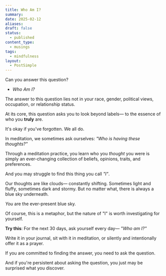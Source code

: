 ```yaml
---
title: Who Am I?
summary: 
date: 2025-02-12
aliases: 
draft: false
status:
  - published
content_type:
  - musings
tags:
  - mindfulness
layout:
  - PostSimple
---
```

Can you answer this question?

- _Who Am I?_

The answer to this question lies not in your race, gender, political views, occupation, or relationship status. 

At its core, this question asks you to look beyond labels— to the essence of who you **truly** are.

It's okay if you've forgotten. We all do. 

In meditation, we sometimes ask ourselves: _"Who is having these thoughts?"_

Through a meditation practice, you learn who you _thought_ you were is simply an ever-changing collection of beliefs, opinions, traits, and preferences. 

And you may struggle to find this thing you call _"I"_. 

Our thoughts are like clouds— constantly shifting. Sometimes light and fluffy, sometimes dark and stormy. But no matter what, there is always a blue sky underneath.

_You_ are the ever-present blue sky. 

Of course, this is a metaphor, but the nature of "I" is worth investigating for yourself. 

**Try this**: For the next 30 days, ask yourself every day— _"Who am I?"_

Write it in your journal, sit with it in meditation, or silently and intentionally offer it as a prayer.

If you are committed to finding the answer, you need to ask the question. 

And if you're persistent about asking the question, you just may be surprised what you discover. 

